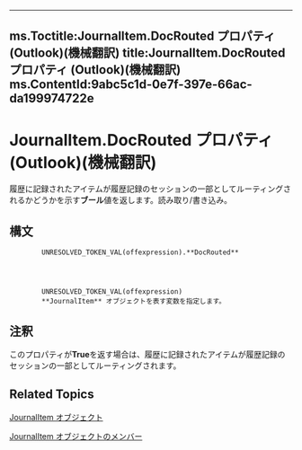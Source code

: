 

---
ms.Toctitle:JournalItem.DocRouted プロパティ (Outlook)(機械翻訳)
title:JournalItem.DocRouted プロパティ (Outlook)(機械翻訳)
ms.ContentId:9abc5c1d-0e7f-397e-66ac-da199974722e
---
# JournalItem.DocRouted プロパティ (Outlook)(機械翻訳)




履歴に記録されたアイテムが履歴記録のセッションの一部としてルーティングされるかどうかを示す**ブール**値を返します。読み取り/書き込み。

## 構文

            UNRESOLVED_TOKEN_VAL(offexpression).**DocRouted**




            UNRESOLVED_TOKEN_VAL(offexpression)
            **JournalItem** オブジェクトを表す変数を指定します。



## 注釈
このプロパティが**True**を返す場合は、履歴に記録されたアイテムが履歴記録のセッションの一部としてルーティングされます。



## Related Topics

[JournalItem オブジェクト](6e850295-39f9-47b8-e866-9622e9958c69.md)

[JournalItem オブジェクトのメンバー](13a0cd10-44bc-a167-c613-93985f698d95.md)




